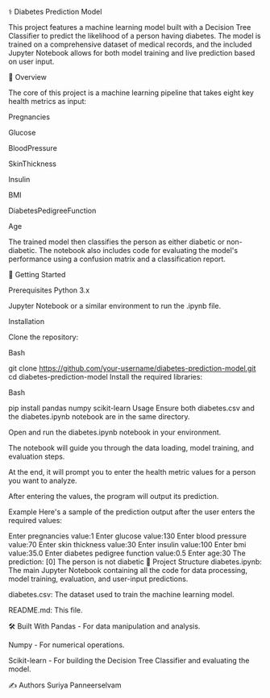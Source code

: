 ⚕️ Diabetes Prediction Model

This project features a machine learning model built with a Decision Tree Classifier to predict the likelihood of a person having diabetes. The model is trained on a comprehensive dataset of medical records, and the included Jupyter Notebook allows for both model training and live prediction based on user input.

🧐 Overview

The core of this project is a machine learning pipeline that takes eight key health metrics as input:

Pregnancies

Glucose

BloodPressure

SkinThickness

Insulin

BMI

DiabetesPedigreeFunction

Age

The trained model then classifies the person as either diabetic or non-diabetic. The notebook also includes code for evaluating the model's performance using a confusion matrix and a classification report.

🚀 Getting Started

Prerequisites
Python 3.x

Jupyter Notebook or a similar environment to run the .ipynb file.

Installation

Clone the repository:

Bash

git clone https://github.com/your-username/diabetes-prediction-model.git
cd diabetes-prediction-model
Install the required libraries:

Bash

pip install pandas numpy scikit-learn
Usage
Ensure both diabetes.csv and the diabetes.ipynb notebook are in the same directory.

Open and run the diabetes.ipynb notebook in your environment.

The notebook will guide you through the data loading, model training, and evaluation steps.

At the end, it will prompt you to enter the health metric values for a person you want to analyze.

After entering the values, the program will output its prediction.

Example
Here's a sample of the prediction output after the user enters the required values:

Enter pregnancies value:1
Enter glucose value:130
Enter blood pressure value:70
Enter skin thickness value:30
Enter insulin value:100
Enter bmi value:35.0
Enter diabetes pedigree function value:0.5
Enter age:30
The prediction: [0]
The person is not diabetic
📁 Project Structure
diabetes.ipynb: The main Jupyter Notebook containing all the code for data processing, model training, evaluation, and user-input predictions.

diabetes.csv: The dataset used to train the machine learning model.

README.md: This file.

🛠️ Built With
Pandas - For data manipulation and analysis.

Numpy - For numerical operations.

Scikit-learn - For building the Decision Tree Classifier and evaluating the model.

✍️ Authors
Suriya Panneerselvam
